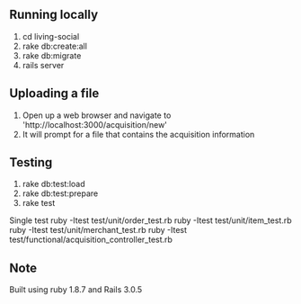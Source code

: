 ## Running locally

1. cd living-social
2. rake db:create:all
3. rake db:migrate
4. rails server

## Uploading a file

1. Open up a web browser and navigate to 'http://localhost:3000/acquisition/new'
2. It will prompt for a file that contains the acquisition information

## Testing

1. rake db:test:load
2. rake db:test:prepare
3. rake test

Single test
ruby -Itest test/unit/order_test.rb
ruby -Itest test/unit/item_test.rb
ruby -Itest test/unit/merchant_test.rb
ruby -Itest test/functional/acquisition_controller_test.rb

## Note

Built using ruby 1.8.7 and Rails 3.0.5
